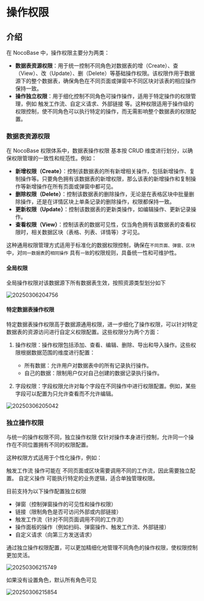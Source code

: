 # 操作权限

## 介绍

在 NocoBase 中，操作权限主要分为两类：

- **数据表资源权限**：用于统一控制不同角色对数据表的增（Create）、查（View）、改（Update）、删（Delete）等基础操作权限。该权限作用于数据源下的整个数据表，确保角色在不同页面或弹窗中不同区块对该表的相应操作保持一致。
- **操作独立权限**：用于细化控制不同角色可操作操作，适用于特定操作的权限管理，例如 触发工作流、自定义请求、外部链接 等。这种权限适用于操作级的权限控制，使不同角色可以执行特定的操作，而无需影响整个数据表的权限配置。

### 数据表资源权限

在 NocoBase 权限体系中，数据表操作权限 基本按 CRUD 维度进行划分，以确保权限管理的一致性和规范性。例如：

- **新增权限（Create）**：控制该数据表的所有新增相关操作，包括新增操作、复制操作等。只要角色拥有该数据表的新增权限，那么该表的新增操作和复制操作等新增操作在所有页面或弹窗中都可见。
- **删除权限（Delete）**：控制该数据表的删除操作，无论是在表格区块中批量删除操作，还是在详情区块上单条记录的删除操作，权限都保持一致。
- **更新权限（Update）**：控制该数据表的更新类操作，如编辑操作、更新记录操作。
- **查看权限（View）**：控制该表的数据可见性，仅当角色拥有该数据表的查看权限时，相关数据区块（表格、列表、详情等）才可见。

这种通用权限管理方式适用于标准化的数据权限控制，确保在`不同页面、弹窗、区块` 中，对`同一数据表`的`相同操作` 具有`一致`的权限规则，具备统一性和可维护性。

#### 全局权限

全局操作权限对该数据源下所有数据表生效，按照资源类型划分如下

![20250306204756](https://static-docs.nocobase.com/20250306204756.png)

#### 特定数据表操作权限

特定数据表操作权限高于数据源通用权限，进一步细化了操作权限，可以针对特定数据表的资源访问进行自定义权限配置。这些权限分为两个方面：

1. 操作权限：操作权限包括添加、查看、编辑、删除、导出和导入操作。这些权限根据数据范围的维度进行配置：

   - 所有数据：允许用户对数据表中的所有记录执行操作。
   - 自己的数据：限制用户仅对自己创建的数据记录执行操作。

2. 字段权限：字段权限允许对每个字段在不同操作中进行权限配置。例如，某些字段可以配置为只允许查看而不允许编辑。

![20250306205042](https://static-docs.nocobase.com/20250306205042.png)

### 独立操作权限

与统一的操作权限不同，独立操作权限 仅针对操作本身进行控制，允许同一个操作在不同位置拥有不同的权限配置。

这种权限方式适用于个性化操作，例如：

触发工作流 操作可能在 不同页面或区块需要调用不同的工作流，因此需要独立配置。
自定义操作 可能执行特定的业务逻辑，适合单独管理权限。

目前支持为以下操作配置独立权限

- 弹窗（控制弹窗操作的可见性和操作权限）
- 链接（限制角色是否可访问外部或内部链接）
- 触发工作流（针对不同页面调用不同的工作流）
- 操作面板的操作（例如扫码、弹窗操作、触发工作流、外部链接）
- 自定义请求（向第三方发送请求）

通过独立操作权限配置，可以更加精细化地管理不同角色的操作权限，使权限控制更加灵活。

![20250306215749](https://static-docs.nocobase.com/20250306215749.png)

如果没有设置角色，默认所有角色可见

![20250306215854](https://static-docs.nocobase.com/20250306215854.png)

